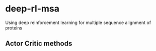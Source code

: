 # deep-rl-msa
Using deep reinforcement learning for multiple sequence alignment of proteins

## Actor Critic methods

